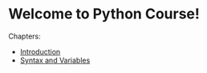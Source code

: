 # Welcome to Python Course!

Chapters:

-   [Introduction](chapters/Introduction)
-   [Syntax and Variables](chapters/Syntax-and-variable)
